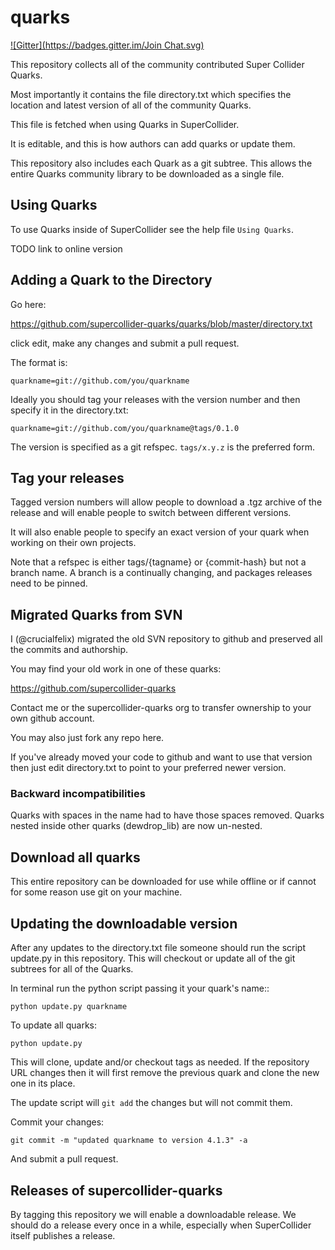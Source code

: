 quarks
======
[![Gitter](https://badges.gitter.im/Join Chat.svg)](https://gitter.im/supercollider-quarks/quarks?utm_source=badge&utm_medium=badge&utm_campaign=pr-badge&utm_content=badge)

This repository collects all of the community contributed Super Collider Quarks.

Most importantly it contains the file directory.txt which specifies the location and latest version of all of the community Quarks.

This file is fetched when using Quarks in SuperCollider.

It is editable, and this is how authors can add quarks or update them.

This repository also includes each Quark as a git subtree. This allows the entire Quarks community library to be downloaded as a single file.

## Using Quarks

To use Quarks inside of SuperCollider see the help file `Using Quarks`.

TODO link to online version

## Adding a Quark to the Directory

Go here:

https://github.com/supercollider-quarks/quarks/blob/master/directory.txt

click edit, make any changes and submit a pull request.

The format is:

    quarkname=git://github.com/you/quarkname

Ideally you should tag your releases with the version number and then specify it in the directory.txt:

    quarkname=git://github.com/you/quarkname@tags/0.1.0

The version is specified as a git refspec. `tags/x.y.z` is the preferred form.

## Tag your releases

Tagged version numbers will allow people to download a .tgz archive of the release and will enable people to switch between different versions.

It will also enable people to specify an exact version of your quark when working on their own projects.

Note that a refspec is either tags/{tagname} or {commit-hash} but not a branch name. A branch is a continually changing, and packages releases need to be pinned.

## Migrated Quarks from SVN

I (@crucialfelix) migrated the old SVN repository to github and preserved all the commits and authorship.

You may find your old work in one of these quarks:

https://github.com/supercollider-quarks

Contact me or the supercollider-quarks org to transfer ownership to your own github account.

You may also just fork any repo here.

If you've already moved your code to github and want to use that version then just edit directory.txt to point to your preferred newer version.

### Backward incompatibilities

Quarks with spaces in the name had to have those spaces removed. Quarks nested inside other quarks (dewdrop_lib) are now un-nested.


## Download all quarks

This entire repository can be downloaded for use while offline or if cannot for some reason use git on your machine.


## Updating the downloadable version

After any updates to the directory.txt file someone should run the script update.py in this repository.
This will checkout or update all of the git subtrees for all of the Quarks.

In terminal run the python script passing it your quark's name::

    python update.py quarkname

To update all quarks:

    python update.py

This will clone, update and/or checkout tags as needed. If the repository URL changes then it will first remove the previous quark and clone the new one in its place.

The update script will `git add` the changes but will not commit them.

Commit your changes:

    git commit -m "updated quarkname to version 4.1.3" -a

And submit a pull request.

## Releases of supercollider-quarks

By tagging this repository we will enable a downloadable release. We should do a release every once in a while, especially when SuperCollider itself publishes a release.
